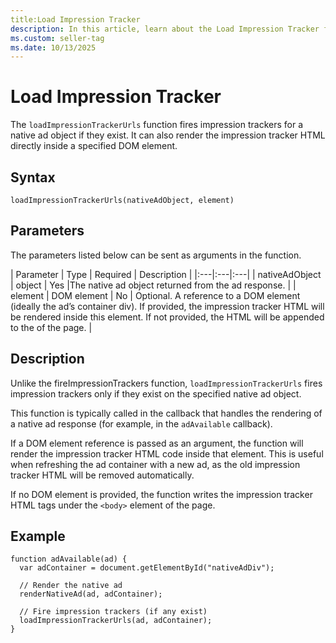 ```yaml
---
title:Load Impression Tracker
description: In this article, learn about the Load Impression Tracker function and its parameter with a detailed example.
ms.custom: seller-tag
ms.date: 10/13/2025
---
```


# Load Impression Tracker

The `loadImpressionTrackerUrls` function fires impression trackers for a native ad object if they exist. It can also render the impression tracker HTML directly inside a specified DOM element.

## Syntax

```
loadImpressionTrackerUrls(nativeAdObject, element)
```

## Parameters

The parameters listed below can be sent as arguments in the function.

| Parameter | Type | Required | Description |
|:---|:---|:---|
| nativeAdObject | object | Yes |The native ad object returned from the ad response. |
| element | DOM element | No | Optional. A reference to a DOM element (ideally the ad’s container div). If provided, the impression tracker HTML will be rendered inside this element. If not provided, the HTML will be appended to the <body> of the page. |

## Description

Unlike the fireImpressionTrackers function, `loadImpressionTrackerUrls` fires impression trackers only if they exist on the specified native ad object.

This function is typically called in the callback that handles the rendering of a native ad response (for example, in the `adAvailable` callback).

If a DOM element reference is passed as an argument, the function will render the impression tracker HTML code inside that element. This is useful when refreshing the ad container with a new ad, as the old impression tracker HTML will be removed automatically.

If no DOM element is provided, the function writes the impression tracker HTML tags under the `<body>` element of the page.

## Example

```
function adAvailable(ad) {
  var adContainer = document.getElementById("nativeAdDiv");
  
  // Render the native ad
  renderNativeAd(ad, adContainer);

  // Fire impression trackers (if any exist)
  loadImpressionTrackerUrls(ad, adContainer);
}

```

